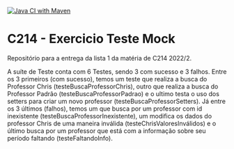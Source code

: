 [![Java CI with Maven](https://github.com/Antonio-AV/C214---Exercicio-Teste-Mock/actions/workflows/maven.yml/badge.svg)](https://github.com/Antonio-AV/C214---Exercicio-Teste-Mock/actions/workflows/maven.yml)

# C214 - Exercicio Teste Mock
Repositório para a entrega da lista 1 da matéria de C214 2022/2.

A suíte de Teste conta com 6 Testes, sendo 3 com sucesso e 3 falhos. Entre os 3 primeiros (com sucesso), temos um teste que realiza a busca do Professor Chris (testeBuscaProfessorChris), outro que realiza a busca do Professor Padrão (testeBuscaProfessorPadrao) e o ultimo testa o uso dos setters para criar um novo professor (testeBuscaProfessorSetters). Já entre os 3 últimos (falhos), 
temos um que busca por um professor com id inexistente (testeBuscaProfessorInexistente), um modifica os dados do professor Chris de uma maneira inválida (testeChrisValoresInválidos) e o último busca por um professor que está com a informação sobre seu período faltando (testeFaltandoInfo).
